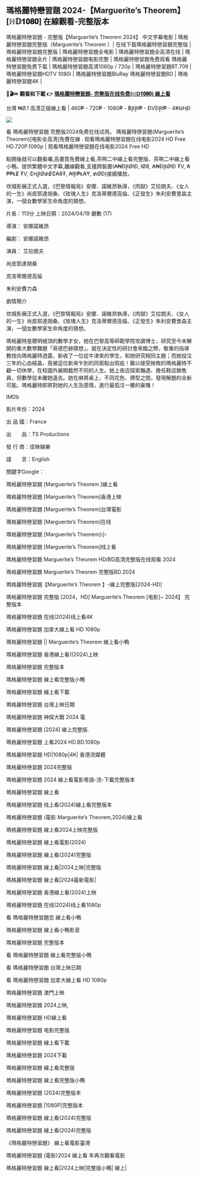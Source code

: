 <article class="markdown-body entry-content container-lg f5" itemprop="text"><div class="markdown-heading" dir="auto"><h1 class="heading-element" dir="auto">瑪格麗特戀習題 2024-【Marguerite’s Theorem】[ℍ𝔻𝟏𝟎𝟖𝟎] 在線觀看-完整版本</h1><a></p>
<p dir="auto">瑪格麗特戀習題 - 完整版【Marguerite’s Theorem 2024】 中文字幕电影 | 瑪格麗特戀習題完整版（Marguerite’s Theorem ）| 在线下载瑪格麗特戀習題完整版 | 瑪格麗特戀習題完整版 | 瑪格麗特戀習題全电影 | 瑪格麗特戀習題全高清在线 | 瑪格麗特戀習題全片 | 瑪格麗特戀習題电影完整 | 瑪格麗特戀習題免费观看 瑪格麗特戀習題免费下载 | 瑪格麗特戀習題高清1080p / 720p | 瑪格麗特戀習題BT.709 | 瑪格麗特戀習題HDTV 1080i | 瑪格麗特戀習題BluRay 瑪格麗特戀習題BD | 瑪格麗特戀習題4K |</p>
<p dir="auto"><strong>🔴🎬⏩ 觀看和下載 👉 <a href="https://zinflix.com/zh/movie/960033/le-theoreme-de-marguerite" rel="nofollow">瑪格麗特戀習題- 完整版在线免费(ℍ𝔻𝟏𝟎𝟖𝟎) 線上看</a></strong></p>
<p dir="auto">台灣 ₦Ø.1 高清正版線上看 | 460₱ - 720₱ - 1080₱ - ฿ⱤⱤł₱ - ĐVĐⱤł₱ - 4₭ɄⱧĐ</p>
<img src="https://i.ytimg.com/vi/CJgCDtwoXvs/maxresdefault.jpg" />
<p dir="auto">看 瑪格麗特戀習題 完整版2024免费在线试用。 瑪格麗特戀習題(Marguerite’s Theorem)[电影全高清]免費在線 . 观看瑪格麗特戀習題在线电影2024 HD Free HD.720P.1080p | 观看瑪格麗特戀習題在线电影2024 Free HD</p>
<p dir="auto">點開後就可以觀看囉,高畫質免費線上看,茶啊二中線上看完整版、茶啊二中線上看小鴨。提供繁體中文字幕,離線觀看,支援跨裝置(₳₦ĐⱤØłĐ, łØ₴, ₳₦ĐⱤØłĐ ₮V, ₳₱₱ⱠɆ ₮V, ₵ⱧⱤØ₥Ɇ₵₳₴₮, ₳łⱤ₱Ⱡ₳Ɏ, ₥ØĐ)接續播放。</p>
<p dir="auto">坎城影展正式入選，《巴黎情報局》安娜．諾維昂執導，《肉獄》艾拉朗夫、《女人的一生》尚皮耶達胡桑、《玫瑰人生》克洛蒂爾德高倫、《正發生》朱利安費里森主演，一個女數學家生命角度的猜想。</p>
<p dir="auto">片長：113分 上映日期：2024/04/19 廳數 (17)</p>
<p dir="auto">導演： 安娜諾維昂</p>
<p dir="auto">編劇： 安娜諾維昂</p>
<p dir="auto">演員： 艾拉朗夫</p>
<p dir="auto">尚皮耶達胡桑</p>
<p dir="auto">克洛蒂爾德高倫</p>
<p dir="auto">朱利安費力森</p>
<p dir="auto">劇情簡介</p>
<p dir="auto">坎城影展正式入選，《巴黎情報局》安娜．諾維昂執導，《肉獄》艾拉朗夫、《女人的一生》尚皮耶達胡桑、《玫瑰人生》克洛蒂爾德高倫、《正發生》朱利安費里森主演，一個女數學家生命角度的猜想。</p>
<p dir="auto">瑪格麗特是聰明絕頂的數學才女，她在巴黎高等師範學院攻讀博士，研究至今未解開的重大數學難題「哥德巴赫猜想」。就在決定性的研討會來臨之際，敬重的指導教授向瑪格麗特透露，新收了一位從牛津來的學生，和她研究相同主題；而她投注三年的心血結晶，竟被這位新來乍到的同窗點出瑕疵！難以接受挫敗的瑪格麗特不顧一切休學，在校園外展開截然不同的人生。她上夜店探索豔遇、擔任鞋店銷售員，但數學從未離她遠去。她在麻將桌上，不同花色、牌型之間，發現解題的全新可能。瑪格麗特即將對她的人生及感情，進行最孤注一擲的豪賭！</p>
<p dir="auto">IMDb</p>
<p dir="auto">影片年份：2024</p>
<p dir="auto">出  品  國：France</p>
<p dir="auto">出　　品：TS Productions</p>
<p dir="auto">發  行  商：佳映娛樂</p>
<p dir="auto">語　　言：English</p>
<p dir="auto">關鍵字Google：</p>
<p dir="auto">瑪格麗特戀習題 [Marguerite’s Theorem ]線上看</p>
<p dir="auto">瑪格麗特戀習題 [Marguerite’s Theorem]香港上映</p>
<p dir="auto">瑪格麗特戀習題 [Marguerite’s Theorem]台灣電影</p>
<p dir="auto">瑪格麗特戀習題 [Marguerite’s Theorem]在线</p>
<p dir="auto">瑪格麗特戀習題 [Marguerite’s Theorem]小</p>
<p dir="auto">瑪格麗特戀習題 [Marguerite’s Theorem]线上看</p>
<p dir="auto">瑪格麗特戀習題 Marguerite’s Theorem HD/BD高清完整版在线观看 2024</p>
<p dir="auto">瑪格麗特戀習題 Marguerite’s Theorem 完整版BD.2024</p>
<p dir="auto">瑪格麗特戀習題【Marguerite’s Theorem 】-線上完整版[2024-HD]</p>
<p dir="auto">瑪格麗特戀習題 完整版 [2024，HD] Marguerite’s Theorem [电影]~ 2024】 完整版本</p>
<p dir="auto">瑪格麗特戀習題 在线(2024)线上看4K</p>
<p dir="auto">瑪格麗特戀習題 加拿大線上看 HD 1080p</p>
<p dir="auto">瑪格麗特戀習題 || Marguerite’s Theorem 線上看小鴨</p>
<p dir="auto">瑪格麗特戀習題 香港線上看((2024)上映</p>
<p dir="auto">瑪格麗特戀習題 完整版本</p>
<p dir="auto">瑪格麗特戀習題 線上看完整版小鴨</p>
<p dir="auto">瑪格麗特戀習題 線上看下載</p>
<p dir="auto">瑪格麗特戀習題 台灣上映日期</p>
<p dir="auto">瑪格麗特戀習題 神探大戰 2024 電</p>
<p dir="auto">瑪格麗特戀習題 [2024] 線上完整版.</p>
<p dir="auto">瑪格麗特戀習題 上看2024 HD.BD.1080p</p>
<p dir="auto">瑪格麗特戀習題 HD|1080p|4K| 香港流媒體</p>
<p dir="auto">瑪格麗特戀習題 2024完整版</p>
<p dir="auto">瑪格麗特戀習題 2024 線上看電影粵語-流-下載完整版本</p>
<p dir="auto">瑪格麗特戀習題 線上看</p>
<p dir="auto">瑪格麗特戀習題 线上看(2024)線上看完整版本</p>
<p dir="auto">瑪格麗特戀習題 (電影 Marguerite’s Theorem,2024)線上看</p>
<p dir="auto">瑪格麗特戀習題 線上看2024上映完整版</p>
<p dir="auto">瑪格麗特戀習題 線上看電影(2024)</p>
<p dir="auto">瑪格麗特戀習題 線上看(2024)完整版</p>
<p dir="auto">瑪格麗特戀習題 線上看|2024上映|完整版</p>
<p dir="auto">瑪格麗特戀習題 線上看|2024最新電影|</p>
<p dir="auto">瑪格麗特戀習題 香港線上看(2024)上映</p>
<p dir="auto">瑪格麗特戀習題 在线(2024)线上看1080p</p>
<p dir="auto">看 瑪格麗特戀習題恋 線上看小鴨</p>
<p dir="auto">瑪格麗特戀習題 線上看小鴨影音</p>
<p dir="auto">瑪格麗特戀習題 完整版本</p>
<p dir="auto">看 瑪格麗特戀習題 線上看完整版小鴨</p>
<p dir="auto">看 瑪格麗特戀習題 台灣上映日期</p>
<p dir="auto">看 瑪格麗特戀習題 加拿大線上看 HD 1080p</p>
<p dir="auto">瑪格麗特戀習題 澳門上映</p>
<p dir="auto">瑪格麗特戀習題 2024上映,</p>
<p dir="auto">瑪格麗特戀習題 HD線上看</p>
<p dir="auto">瑪格麗特戀習題 电影完整版</p>
<p dir="auto">瑪格麗特戀習題 線上看下載</p>
<p dir="auto">瑪格麗特戀習題 2024下載</p>
<p dir="auto">瑪格麗特戀習題 線上看完整版</p>
<p dir="auto">瑪格麗特戀習題 線上看完整版小鴨</p>
<p dir="auto">瑪格麗特戀習題 (2024)完整版本</p>
<p dir="auto">瑪格麗特戀習題 |1080P|完整版本</p>
<p dir="auto">瑪格麗特戀習題 線上看(2024)完整版</p>
<p dir="auto">瑪格麗特戀習題 線上看(2024)完整版</p>
<p dir="auto">《瑪格麗特戀習題》 線上看電影臺灣</p>
<p dir="auto">瑪格麗特戀習題 (電影)2024 線上看 年再次觀看電影</p>
<p dir="auto">瑪格麗特戀習題 線上看|2024上映|完整版小鴨| 線上|</p>
